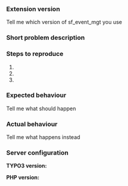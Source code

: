 ### Extension version
Tell me which version of sf_event_mgt you use

### Short problem description

### Steps to reproduce
1.
2.
3.

### Expected behaviour
Tell me what should happen

### Actual behaviour
Tell me what happens instead

### Server configuration
**TYPO3 version:**

**PHP version:**
